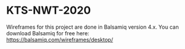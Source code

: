 # KTS-NWT-2020

Wireframes for this project are done in Balsamiq version 4.x. You can download Balsamiq for free here: https://balsamiq.com/wireframes/desktop/
